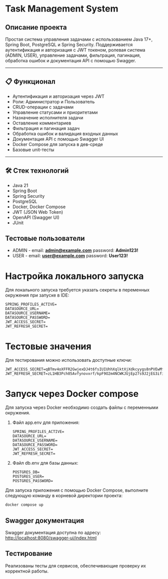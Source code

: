 # Task Management System

## Описание проекта

Простая система управления задачами с использованием Java 17+, Spring Boot, PostgreSQL и Spring Security. Поддерживается
аутентификация и авторизация с JWT токеном, ролевая система (ADMIN, USER), управление задачами, фильтрация, пагинация,
обработка ошибок и документация API с помощью Swagger.

---

## 📋 Функционал

- Аутентификация и авторизация через JWT
- Роли: Администратор и Пользователь
- CRUD-операции с задачами
- Управление статусами и приоритетами
- Назначение исполнителя задачи
- Оставление комментариев
- Фильтрация и пагинация задач
- Обработка ошибок и валидация входных данных
- Документация API с помощью Swagger UI
- Docker Compose для запуска в дев-среде
- Базовые unit-тесты

---

## 🛠️ Стек технологий

- Java 21
- Spring Boot
- Spring Security
- PostgreSQL
- Docker, Docker Compose
- JWT (JSON Web Token)
- OpenAPI (Swagger UI)
- JUnit

## Тестовые пользователи

- ADMIN - email: **admin@example.com** password: **Admin123!**
- USER - email: **user@example.com** password: **User123!**

# Настройка локального запуска

Для локального запуска требуется указать секреты в переменных окружения при запуске в IDE:

```plaintext
SPRING_PROFILES_ACTIVE=
DATASOURCE_URL=
DATASOURCE_USERNAME=
DATASOURCE_PASSWORD=
JWT_ACCESS_SECRET=
JWT_REFRESH_SECRET=
```

# Тестовые значения

Для тестирования можно использовать доступные ключи:

```plaintext
JWT_ACCESS_SECRET=qBTmv4oXFFR2GwjexDJ4t6fsIUIUhhXqlktXjXdkcyygs8nPVEwMfo29VDRRepYDVV5IkIxBMzr7OEHXEHd37w==
JWT_REFRESH_SECRET=zL1HB3Pch05Avfynovxrf/kpF9O2m4NCWKJUjEp27s9J2jEG3ifiKCGylaZ8fDeoONSTJP/wAzKawB8F9rOMNg==
```

# Запуск через Docker compose

Для запуска через Docker необходимо создать файлы с переменными окружения.

1. Файл app.env для приложения:
   ```plaintext
   SPRING_PROFILES_ACTIVE=
   DATASOURCE_URL=
   DATASOURCE_USERNAME=
   DATASOURCE_PASSWORD=
   JWT_ACCESS_SECRET=
   JWT_REFRESH_SECRET=
   ```
2. Файл db.env для базы данных:
   ```plaintext
   POSTGRES_DB=
   POSTGRES_USER=
   POSTGRES_PASSWORD=
   ```

Для запуска приложения с помощью Docker Compose, выполните следующую команду в корневой директории проекта:

``` bash
docker compose up
```

## Swagger документация

Swagger документация доступна по адресу:  
[http://localhost:8080/swagger-ui/index.html](http://localhost:8080/swagger-ui/index.html)

## Тестирование

Реализованы тесты для сервисов, обеспечивающие проверку их корректной работы.